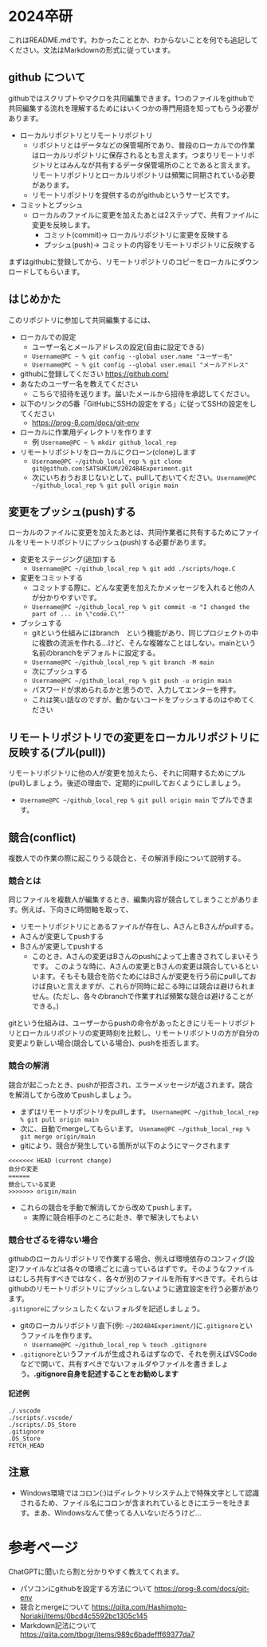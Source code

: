 # 2024卒研

これはREADME.mdです。わかったこととか、わからないことを何でも追記してください。文法はMarkdownの形式に従っています。

## github について

githubではスクリプトやマクロを共同編集できます。1つのファイルをgithubで共同編集する流れを理解するためにはいくつかの専門用語を知ってもらう必要があります。
- ローカルリポジトリとリモートリポジトリ
    - リポジトリとはデータなどの保管場所であり、普段のローカルでの作業はローカルリポジトリに保存されるとも言えます。つまりリモートリポジトリとはみんなが共有するデータ保管場所のことであると言えます。リモートリポジトリとローカルリポジトリは頻繁に同期されている必要があります。
    - リモートリポジトリを提供するのがgithubというサービスです。
- コミットとプッシュ
    - ローカルのファイルに変更を加えたあとは2ステップで、共有ファイルに変更を反映します。
        - コミット(commit)-> ローカルリポジトリに変更を反映する
        - プッシュ(push)-> コミットの内容をリモートリポジトリに反映する

まずはgithubに登録してから、リモートリポジトリのコピーをローカルにダウンロードしてもらいます。

## はじめかた

このリポジトリに参加して共同編集するには、
- ローカルでの設定
    - ユーザー名とメールアドレスの設定(自由に設定できる)
    - `Username@PC ~ % git config --global user.name "ユーザー名"`
    - `Username@PC ~ % git config --global user.email "メールアドレス"`
- githubに登録してください https://github.com/
- あなたのユーザー名を教えてください
    - こちらで招待を送ります。届いたメールから招待を承認してください。
- 以下のリンクの5番「GitHubにSSHの設定をする」に従ってSSHの設定をしてください
    - https://prog-8.com/docs/git-env
- ローカルに作業用ディレクトリを作ります
    - 例 `Username@PC ~ % mkdir github_local_rep`
- リモートリポジトリをローカルにクローン(clone)します
    - `Username@PC ~/github_local_rep % git clone git@github.com:SATSUKIUM/2024B4Experiment.git`
    - 次にいちおうおまじないとして、pullしておいてください。`Username@PC ~/github_local_rep % git pull origin main`

## 変更をプッシュ(push)する

ローカルのファイルに変更を加えたあとは、共同作業者に共有するためにファイルをリモートリポジトリにプッシュ(push)する必要があります。
- 変更をステージング(追加)する
    - `Username@PC ~/github_local_rep % git add ./scripts/hoge.C`
- 変更をコミットする
    - コミットする際に、どんな変更を加えたかメッセージを入れると他の人が分かりやすいです。
    - `Username@PC ~/github_local_rep % git commit -m "I changed the part of ... in \"code.C\""`
- プッシュする
    - gitという仕組みにはbranch　という機能があり、同じプロジェクトの中に複数の流派を作れる...けど、そんな複雑なことはしない。mainという名前のbranchをデフォルトに設定する。
    - `Username@PC ~/github_local_rep % git branch -M main`
    - 次にプッシュする
    - `Username@PC ~/github_local_rep % git push -u origin main`
    - パスワードが求められるかと思うので、入力してエンターを押す。
  - これは笑い話なのですが、動かないコードをプッシュするのはやめてください

## リモートリポジトリでの変更をローカルリポジトリに反映する(プル(pull))

リモートリポジトリに他の人が変更を加えたら、それに同期するためにプル(pull)しましょう。後述の理由で、定期的にpullしておくようにしましょう。
- `Username@PC ~/github_local_rep % git pull origin main` でプルできます。

## 競合(conflict)
複数人での作業の際に起こりうる競合と、その解消手段について説明する。
### 競合とは
同じファイルを複数人が編集するとき、編集内容が競合してしまうことがあります。例えば、下向きに時間軸を取って、
- リモートリポジトリにとあるファイルが存在し、AさんとBさんがpullする。
- Aさんが変更してpushする
- Bさんが変更してpushする
    - このとき、Aさんの変更はBさんのpushによって上書きされてしまいそうです。
このような時に、Aさんの変更とBさんの変更は競合しているといいます。そもそも競合を防ぐためにはBさんが変更を行う前にpullしておけば良いと言えますが、これらが同時に起こる時には競合は避けられません。(ただし、各々のbranchで作業すれば頻繁な競合は避けることができる。)

gitという仕組みは、ユーザーからpushの命令があったときにリモートリポジトリとローカルリポジトリの変更時刻を比較し、リモートリポジトリの方が自分の変更より新しい場合(競合している場合)、pushを拒否します。
### 競合の解消
競合が起こったとき、pushが拒否され、エラーメッセージが返されます。競合を解消してから改めてpushしましょう。
- まずはリモートリポジトリをpullします。 `Username@PC ~/github_local_rep % git pull origin main`
- 次に、自動でmergeしてもらいます。 `Usename@PC ~/github_local_rep % git merge origin/main`
- gitにより、競合が発生している箇所が以下のようにマークされます
```
<<<<<<< HEAD (current change)
自分の変更
======
競合している変更
>>>>>>> origin/main
```
- これらの競合を手動で解消してから改めてpushします。
    - 実際に競合相手のところに赴き、拳で解決してもよい
### 競合せざるを得ない場合
githubのローカルリポジトリで作業する場合、例えば環境依存のコンフィグ(設定)ファイルなどは各々の環境ごとに違っているはずです。そのようなファイルはむしろ共有すべきではなく、各々が別のファイルを所有すべきです。それらはgithubのリモートリポジトリにプッシュしないように適宜設定を行う必要があります。<br>
`.gitignore`にプッシュしたくないフォルダを記述しましょう。
- gitのローカルリポジトリ直下(例: `~/2024B4Experiment/`)に`.gitignore`というファイルを作ります。
    - `Username@PC ~/github_local_rep % touch .gitignore`
- `.gitignore`というファイルが生成されるはずなので、それを例えばVSCodeなどで開いて、共有すべきでないフォルダやファイルを書きましょう。__.gitignore自身を記述することをお勧めします__
#### 記述例
```
./.vscode
./scripts/.vscode/
./scripts/.DS_Store
.gitignore
.DS_Store
FETCH_HEAD
```

## 注意
- Windows環境ではコロン(:)はディレクトリシステム上で特殊文字として認識されるため、ファイル名にコロンが含まれれているときにエラーを吐きます。まあ、Windowsなんて使ってる人いないだろうけど...

# 参考ページ
ChatGPTに聞いたら割と分かりやすく教えてくれます。
- パソコンにgithubを設定する方法について https://prog-8.com/docs/git-env
- 競合とmergeについて https://qiita.com/Hashimoto-Noriaki/items/0bcd4c5592bc1305c145
- Markdown記法について https://qiita.com/tbpgr/items/989c6badefff69377da7


